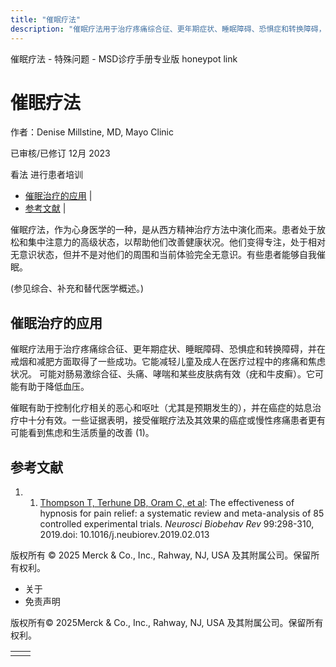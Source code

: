 ```yaml
---
title: "催眠疗法"
description: "催眠疗法用于治疗疼痛综合征、更年期症状、睡眠障碍、恐惧症和转换障碍，并在戒烟和减肥方面取得了一些成功。它能减轻儿童及成人在医疗过程中的疼痛和焦虑状况。 可能对肠易激综合征、头痛、哮喘和某些皮肤病有效（疣和牛皮癣）。它可能有助于降低血压。"
---
```


﻿催眠疗法 \- 特殊问题 \- MSD诊疗手册专业版 honeypot link

# 催眠疗法

作者：Denise Millstine, MD, Mayo Clinic

已审核/已修订 12月 2023

看法 进行患者培训

- [催眠治疗的应用](#催眠治疗的应用_v21360348_zh) \|
- [参考文献](#参考文献_v59175478_zh) \|

催眠疗法，作为心身医学的一种，是从西方精神治疗方法中演化而来。患者处于放松和集中注意力的高级状态，以帮助他们改善健康状况。他们变得专注，处于相对无意识状态，但并不是对他们的周围和当前体验完全无意识。有些患者能够自我催眠。

(参见综合、补充和替代医学概述。)

## 催眠治疗的应用

催眠疗法用于治疗疼痛综合征、更年期症状、睡眠障碍、恐惧症和转换障碍，并在戒烟和减肥方面取得了一些成功。它能减轻儿童及成人在医疗过程中的疼痛和焦虑状况。 可能对肠易激综合征、头痛、哮喘和某些皮肤病有效（疣和牛皮癣）。它可能有助于降低血压。

催眠有助于控制化疗相关的恶心和呕吐（尤其是预期发生的），并在癌症的姑息治疗中十分有效。一些证据表明，接受催眠疗法及其效果的癌症或慢性疼痛患者更有可能看到焦虑和生活质量的改善 (1)。

## 参考文献

1. 1. [Thompson T, Terhune DB, Oram C, et al](https://pubmed.ncbi.nlm.nih.gov/30790634/): The effectiveness of hypnosis for pain relief: a systematic review and meta-analysis of 85 controlled experimental trials. _Neurosci Biobehav Rev_ 99:298-310, 2019.doi: 10.1016/j.neubiorev.2019.02.013




版权所有 © 2025
Merck & Co., Inc., Rahway, NJ, USA 及其附属公司。保留所有权利。

- 关于
- 免责声明

版权所有© 2025Merck & Co., Inc., Rahway, NJ, USA 及其附属公司。保留所有权利。

|     |     |
| --- | --- |
|  |  |